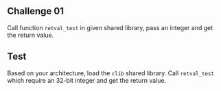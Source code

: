 ## Challenge 01

Call function `retval_test` in given shared library, pass an integer and get the return value.

## Test 

Based on your architecture, load the `clib` shared library. Call `retval_test` which require an 32-bit integer and get the return value.